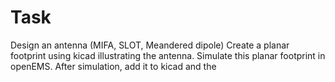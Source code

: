 # Task
Design an antenna (MIFA, SLOT, Meandered dipole)
Create a planar footprint using kicad illustrating the antenna.
Simulate this planar footprint in openEMS.
After simulation, add it to kicad and the 